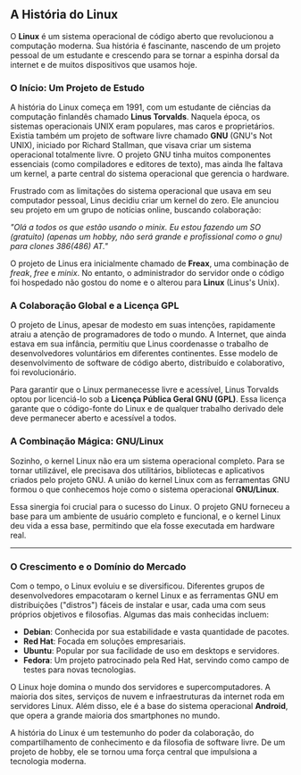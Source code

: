 ## A História do Linux

O **Linux** é um sistema operacional de código aberto que revolucionou a computação moderna. Sua história é fascinante, nascendo de um projeto pessoal de um estudante e crescendo para se tornar a espinha dorsal da internet e de muitos dispositivos que usamos hoje.

### O Início: Um Projeto de Estudo

A história do Linux começa em 1991, com um estudante de ciências da computação finlandês chamado **Linus Torvalds**. Naquela época, os sistemas operacionais UNIX eram populares, mas caros e proprietários. Existia também um projeto de software livre chamado **GNU** (GNU's Not UNIX), iniciado por Richard Stallman, que visava criar um sistema operacional totalmente livre. O projeto GNU tinha muitos componentes essenciais (como compiladores e editores de texto), mas ainda lhe faltava um kernel, a parte central do sistema operacional que gerencia o hardware.

Frustrado com as limitações do sistema operacional que usava em seu computador pessoal, Linus decidiu criar um kernel do zero. Ele anunciou seu projeto em um grupo de notícias online, buscando colaboração:

*"Olá a todos os que estão usando o minix. Eu estou fazendo um SO (gratuito) (apenas um hobby, não será grande e profissional como o gnu) para clones 386(486) AT."*

O projeto de Linus era inicialmente chamado de **Freax**, uma combinação de *freak*, *free* e *minix*. No entanto, o administrador do servidor onde o código foi hospedado não gostou do nome e o alterou para **Linux** (Linus's Unix).

### A Colaboração Global e a Licença GPL

O projeto de Linus, apesar de modesto em suas intenções, rapidamente atraiu a atenção de programadores de todo o mundo. A Internet, que ainda estava em sua infância, permitiu que Linus coordenasse o trabalho de desenvolvedores voluntários em diferentes continentes. Esse modelo de desenvolvimento de software de código aberto, distribuído e colaborativo, foi revolucionário.

Para garantir que o Linux permanecesse livre e acessível, Linus Torvalds optou por licenciá-lo sob a **Licença Pública Geral GNU (GPL)**. Essa licença garante que o código-fonte do Linux e de qualquer trabalho derivado dele deve permanecer aberto e acessível a todos.

### A Combinação Mágica: GNU/Linux

Sozinho, o kernel Linux não era um sistema operacional completo. Para se tornar utilizável, ele precisava dos utilitários, bibliotecas e aplicativos criados pelo projeto GNU. A união do kernel Linux com as ferramentas GNU formou o que conhecemos hoje como o sistema operacional **GNU/Linux**.

Essa sinergia foi crucial para o sucesso do Linux. O projeto GNU forneceu a base para um ambiente de usuário completo e funcional, e o kernel Linux deu vida a essa base, permitindo que ela fosse executada em hardware real.

---

### O Crescimento e o Domínio do Mercado

Com o tempo, o Linux evoluiu e se diversificou. Diferentes grupos de desenvolvedores empacotaram o kernel Linux e as ferramentas GNU em distribuições ("distros") fáceis de instalar e usar, cada uma com seus próprios objetivos e filosofias. Algumas das mais conhecidas incluem:

* **Debian**: Conhecida por sua estabilidade e vasta quantidade de pacotes.
* **Red Hat**: Focada em soluções empresariais.
* **Ubuntu**: Popular por sua facilidade de uso em desktops e servidores.
* **Fedora**: Um projeto patrocinado pela Red Hat, servindo como campo de testes para novas tecnologias.

O Linux hoje domina o mundo dos servidores e supercomputadores. A maioria dos sites, serviços de nuvem e infraestruturas da internet roda em servidores Linux. Além disso, ele é a base do sistema operacional **Android**, que opera a grande maioria dos smartphones no mundo.

A história do Linux é um testemunho do poder da colaboração, do compartilhamento de conhecimento e da filosofia de software livre. De um projeto de hobby, ele se tornou uma força central que impulsiona a tecnologia moderna.
